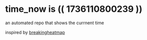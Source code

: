 # time_now is (( 1736110800239 ))

an automated repo that shows the currnent time

inspired by [breakingheatmap](https://github.com/breakingheatmap/breakingheatmap)